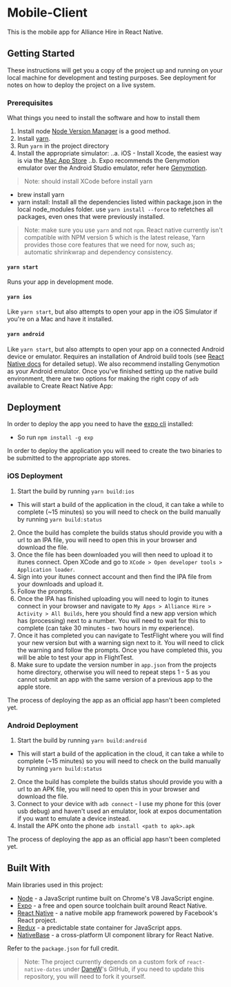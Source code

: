 # Mobile-Client

This is the mobile app for Alliance Hire in React Native.

## Getting Started

These instructions will get you a copy of the project up and running on your local machine for development and testing purposes. See deployment for notes on how to deploy the project on a live system.

### Prerequisites

What things you need to install the software and how to install them   
1. Install node [Node Version Manager](https://github.com/creationix/nvm) is a good method.
2. Install [yarn](https://yarnpkg.com/en/docs/install).
3. Run `yarn` in the project directory
4. Install the appropriate simulator:
..a. iOS - Install Xcode, the easiest way is via the [Mac App Store](https://itunes.apple.com/us/app/xcode/id497799835?mt=12)
..b. Expo recommends the Genymotion emulator over the Android Studio emulator, refer here [Genymotion](https://docs.expo.io/versions/latest/guides/genymotion.html).

> Note: should install XCode before install yarn 
- brew install yarn
- yarn install: Install all the dependencies listed within package.json in the local node_modules folder. use `yarn install --force` to refetches all packages, even ones that were previously installed.

> Note: make sure you use `yarn` and not `npm`. React native currently isn't compatible with NPM version 5 which is the latest release, Yarn provides those core features that we need for now, such as; automatic shrinkwrap and dependency consistency.

#### `yarn start`

Runs your app in development mode.

#### `yarn ios`

Like `yarn start`, but also attempts to open your app in the iOS Simulator if you're on a Mac and have it installed.

#### `yarn android`

Like `yarn start`, but also attempts to open your app on a connected Android device or emulator. Requires an installation of Android build tools (see [React Native docs](https://facebook.github.io/react-native/docs/getting-started.html) for detailed setup). We also recommend installing Genymotion as your Android emulator. Once you've finished setting up the native build environment, there are two options for making the right copy of `adb` available to Create React Native App:

## Deployment

In order to deploy the app you need to have the [expo cli](https://docs.expo.io/versions/latest/guides/exp-cli.html) installed:   
 - So run `npm install -g exp`

In order to deploy the application you will need to create the two binaries to be submitted to the appropriate app stores.

### iOS Deployment
1. Start the build by running `yarn build:ios`
  - This will start a build of the application in the cloud, it can take a while to complete (~15 minutes) so you will need to check on the build manually by running `yarn build:status`
2. Once the build has complete the builds status should provide you with a url to an IPA file, you will need to open this in your browser and download the file.
3. Once the file has been downloaded you will then need to upload it to itunes connect. Open XCode and go to `XCode > Open developer tools > Application loader`.
4. Sign into your itunes connect account and then find the IPA file from your downloads and upload it.
5. Follow the prompts.
6. Once the IPA has finished uploading you will need to login to itunes connect in your browser and navigate to `My Apps > Alliance Hire > Activity > All Builds`, here you should find a new app version which has (processing) next to a number. You will need to wait for this to complete (can take 30 minutes - two hours in my experience).
7. Once it has completed you can navigate to TestFlight where you will find your new version but with a warning sign next to it. You will need to click the warning and follow the prompts. Once you have completed this, you will be able to test your app in FlightTest. 
8. Make sure to update the version number in `app.json` from the projects home directory, otherwise you will need to repeat steps 1 - 5 as you cannot submit an app with the same version of a previous app to the apple store.   
   
The process of deploying the app as an official app hasn't been completed yet.

### Android Deployment
1. Start the build by running `yarn build:android`
  - This will start a build of the application in the cloud, it can take a while to complete (~15 minutes) so you will need to check on the build manually by running `yarn build:status`
2. Once the build has complete the builds status should provide you with a url to an APK file, you will need to open this in your browser and download the file.
3. Connect to your device with `adb connect` - I use my phone for this (over usb debug) and haven't used an emulator, look at expos documentation if you want to emulate a device instead.
4. Install the APK onto the phone `adb install <path to apk>.apk`
   
The process of deploying the app as an official app hasn't been completed yet.

## Built With

Main libraries used in this project:

* [Node](https://nodejs.org/en/) - a JavaScript runtime built on Chrome's V8 JavaScript engine.
* [Expo](https://expo.io/) - a free and open source toolchain built around React Native.
* [React Native](http://facebook.github.io/react-native/) - a native mobile app framework powered by Facebook's React project.
* [Redux](https://redux.js.org/) - a predictable state container for JavaScript apps.
* [NativeBase](https://nativebase.io/) - a cross-platform UI component library for React Native.   

Refer to the `package.json` for full credit.

> Note: The project currently depends on a custom fork of `react-native-dates` under [DaneW](https://github.com/DaneW)'s GitHub, if you need to update this repository, you will need to fork it yourself.
